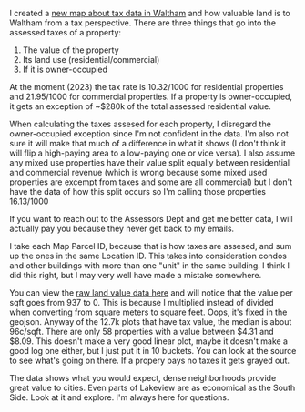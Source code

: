 I created a [new map about tax data in Waltham](https://eamondawes.github.io/landValue.html) and how valuable land is to Waltham from a tax perspective. There are three things that go into the assessed taxes of a property:
1. The value of the property
2. Its land use (residential/commercial)
3. If it is owner-occupied

At the moment (2023) the tax rate is $10.32/$1000 for residential properties and $21.95/$1000 for commercial properties. If a property is owner-occupied, it gets an exception of ~$280k of the total assessed residential value.

When calculating the taxes assesed for each property, I disregard the owner-occupied exception since I'm not confident in the data. I'm also not sure it will make that much of a difference in what it shows (I don't think it will flip a high-paying area to a low-paying one or vice versa). I also assume any mixed use properties have their value split equally between residential and commercial revenue (which is wrong because some mixed used properties are excempt from taxes and some are all commercial) but I don't have the data of how this split occurs so I'm calling those properties $16.13/$1000

If you want to reach out to the Assessors Dept and get me better data, I will actually pay you because they never get back to my emails.

I take each Map Parcel ID, because that is how taxes are assesed, and sum up the ones in the same Location ID. This takes into consideration condos and other buildings with more than one "unit" in the same building. I think I did this right, but I may very well have made a mistake somewhere.

You can view the [raw land value data here](https://github.com/eamondawes/geowaltham/blob/main/data/value_data.json) and will notice that the value per sqft goes from 937 to 0. This is because I multiplied instead of divided when converting from square meters to square feet. Oops, it's fixed in the geojson. Anyway of the 12.7k plots that have tax value, the median is about 96c/sqft. There are only 58 properties with a value between $4.31 and $8.09. This doesn't make a very good linear plot, maybe it doesn't make a good log one either, but I just put it in 10 buckets. You can look at the source to see what's going on there. If a propery pays no taxes it gets grayed out.

The data shows what you would expect, dense neighborhoods provide great value to cities. Even parts of Lakeview are as economical as the South Side. Look at it and explore. I'm always here for questions.
